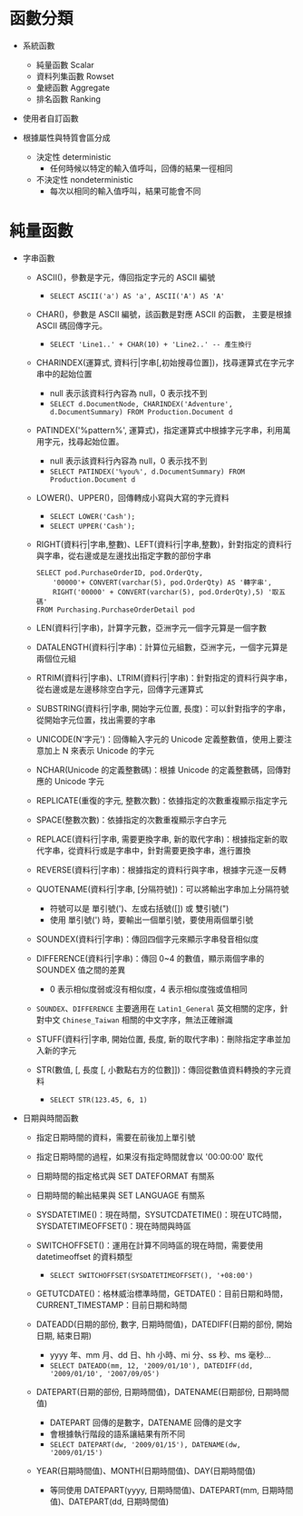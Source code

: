 # 函數分類

- 系統函數
  - 純量函數 Scalar
  - 資料列集函數 Rowset
  - 彙總函數 Aggregate
  - 排名函數 Ranking
- 使用者自訂函數

- 根據屬性與特質會區分成
  - 決定性 deterministic
    - 任何時候以特定的輸入值呼叫，回傳的結果一徑相同
  - 不決定性 nondeterministic
    - 每次以相同的輸入值呼叫，結果可能會不同

# 純量函數

- 字串函數

  - ASCII()，參數是字元，傳回指定字元的 ASCII 編號
    - `SELECT ASCII('a') AS 'a', ASCII('A') AS 'A'`
  
  - CHAR()，參數是 ASCII 編號，該函數是對應 ASCII 的函數，
    主要是根據 ASCII 碼回傳字元。
    - `SELECT 'Line1..' + CHAR(10) + 'Line2..' -- 產生換行`
  
  - CHARINDEX(運算式, 資料行|字串[,初始搜尋位置])，找尋運算式在字元字串中的起始位置
    - null 表示該資料行內容為 null，0 表示找不到
    - `SELECT d.DocumentNode, CHARINDEX('Adventure', d.DocumentSummary) FROM Production.Document d`

  - PATINDEX('%pattern%', 運算式)，指定運算式中根據字元字串，利用萬用字元，找尋起始位置。
    - null 表示該資料行內容為 null，0 表示找不到
    - `SELECT PATINDEX('%you%', d.DocumentSummary) FROM Production.Document d`

  - LOWER()、UPPER()，回傳轉成小寫與大寫的字元資料
    - `SELECT LOWER('Cash');`
    - `SELECT UPPER('Cash');`

  - RIGHT(資料行|字串,整數)、LEFT(資料行|字串,整數)，針對指定的資料行與字串，從右邊或是左邊找出指定字數的部份字串
    ``` 
    SELECT pod.PurchaseOrderID, pod.OrderQty, 
		'00000'+ CONVERT(varchar(5), pod.OrderQty) AS '轉字串',
		RIGHT('00000' + CONVERT(varchar(5), pod.OrderQty),5) '取五碼' 
    FROM Purchasing.PurchaseOrderDetail pod
    ```

  - LEN(資料行|字串)，計算字元數，亞洲字元一個字元算是一個字數
	
  - DATALENGTH(資料行|字串)：計算位元組數，亞洲字元，一個字元算是兩個位元組
		
  - RTRIM(資料行|字串)、LTRIM(資料行|字串)：針對指定的資料行與字串，從右邊或是左邊移除空白字元，回傳字元運算式
	
  - SUBSTRING(資料行|字串, 開始字元位置, 長度)：可以針對指字的字串，從開始字元位置，找出需要的字串
	
  - UNICODE(N'字元')：回傳輸入字元的 Unicode 定義整數值，使用上要注意加上 N 來表示 Unicode 的字元
	
  - NCHAR(Unicode 的定義整數碼)：根據 Unicode 的定義整數碼，回傳對應的 Unicode 字元
	
  - REPLICATE(重復的字元, 整數次數)：依據指定的次數重複顯示指定字元
	
  - SPACE(整數次數)：依據指定的次數重複顯示字白字元
	
  - REPLACE(資料行|字串, 需要更換字串, 新的取代字串)：根據指定新的取代字串，從資料行或是字串中，針對需要更換字串，進行置換
	
  - REVERSE(資料行|字串)：根據指定的資料行與字串，根據字元逐一反轉
	
  - QUOTENAME(資料行|字串, [分隔符號])：可以將輸出字串加上分隔符號
    - 符號可以是 單引號(')、左或右括號([]) 或 雙引號(")
    - 使用 單引號(') 時，要輸出一個單引號，要使用兩個單引號
	
  - SOUNDEX(資料行|字串)：傳回四個字元來顯示字串發音相似度
	
  - DIFFERENCE(資料行|字串)：傳回 0~4 的數值，顯示兩個字串的 SOUNDEX 值之間的差異
    - 0 表示相似度弱或沒有相似度，4 表示相似度強或值相同
	
  - `SOUNDEX`、`DIFFERENCE` 主要適用在 `Latin1_General` 英文相關的定序，針對中文 `Chinese_Taiwan` 相關的中文字序，無法正確辦識
	
  - STUFF(資料行|字串, 開始位置, 長度, 新的取代字串)：刪除指定字串並加入新的字元
	
  - STR(數值, [, 長度 [, 小數點右方的位數]])：傳回從數值資料轉換的字元資料
    - `SELECT STR(123.45, 6, 1)`

- 日期與時間函數
	- 指定日期時間的資料，需要在前後加上單引號
	- 指定日期時間的過程，如果沒有指定時間就會以 '00:00:00' 取代
	- 日期時間的指定格式與 SET DATEFORMAT 有關系
	- 日期時間的輸出結果與 SET LANGUAGE 有關系
	
	- SYSDATETIME()：現在時間，SYSUTCDATETIME()：現在UTC時間，SYSDATETIMEOFFSET()：現在時間與時區
	
	- SWITCHOFFSET()：運用在計算不同時區的現在時間，需要使用 datetimeoffset 的資料類型
		- `SELECT SWITCHOFFSET(SYSDATETIMEOFFSET(), '+08:00')`

	- GETUTCDATE()：格林威治標準時間，GETDATE()：目前日期和時間，CURRENT_TIMESTAMP：目前日期和時間
	
	- DATEADD(日期的部份, 數字, 日期時間值)，DATEDIFF(日期的部份, 開始日期, 結束日期)
		- yyyy 年、mm 月、dd 日、hh 小時、mi 分、ss 秒、ms 毫秒...
		- `SELECT DATEADD(mm, 12, '2009/01/10'), DATEDIFF(dd, '2009/01/10', '2007/09/05')`
	
	- DATEPART(日期的部份, 日期時間值)，DATENAME(日期部份, 日期時間值)
		- DATEPART 回傳的是數字，DATENAME 回傳的是文字
		- 會根據執行階段的語系讓結果有所不同
		- `SELECT DATEPART(dw, '2009/01/15'), DATENAME(dw, '2009/01/15')`
	
	- YEAR(日期時間值)、MONTH(日期時間值)、DAY(日期時間值)
		- 等同使用 DATEPART(yyyy, 日期時間值)、DATEPART(mm, 日期時間值)、DATEPART(dd, 日期時間值)
